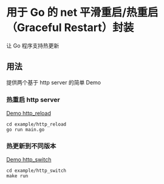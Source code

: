 # 用于 Go 的 net 平滑重启/热重启（Graceful Restart）封装

让 Go 程序支持热更新

## 用法

提供两个基于 http server 的简单 Demo

### 热重启 http server

 [Demo http_reload](example/http_reload)
 
```shell script
cd example/http_reload
go run main.go
```

### 热更新到不同版本

[Demo http_switch](example/http_switch)

```shell script
cd example/http_switch
make run
```
